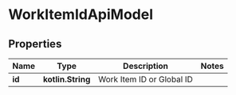 
# WorkItemIdApiModel

## Properties
| Name | Type | Description | Notes |
| ------------ | ------------- | ------------- | ------------- |
| **id** | **kotlin.String** | Work Item ID or Global ID |  |



